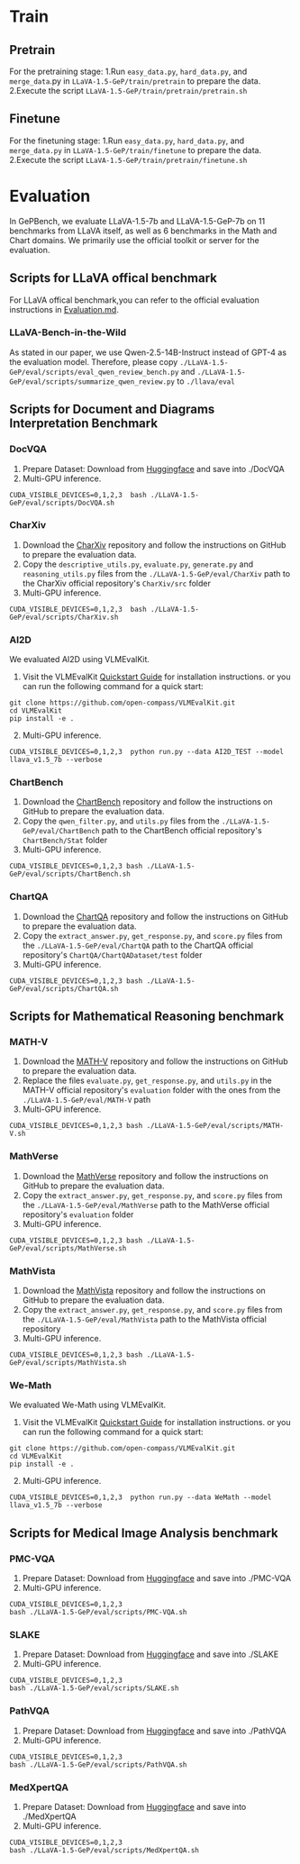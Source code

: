# Train

## Pretrain

For the pretraining stage:
1.Run `easy_data.py`, `hard_data.py`, and `merge_data`.py in `LLaVA-1.5-GeP/train/pretrain` to prepare the data.
2.Execute the script `LLaVA-1.5-GeP/train/pretrain/pretrain.sh`

## Finetune

For the finetuning stage:
1.Run `easy_data.py`, `hard_data.py`, and `merge_data.py` in `LLaVA-1.5-GeP/train/finetune` to prepare the data.
2.Execute the script `LLaVA-1.5-GeP/train/pretrain/finetune.sh`

# Evaluation

In GePBench, we evaluate LLaVA-1.5-7b and LLaVA-1.5-GeP-7b on 11 benchmarks from LLaVA itself, as well as 6 benchmarks in the Math and Chart domains. We primarily use the official toolkit or server for the evaluation.

## Scripts for LLaVA offical benchmark

For LLaVA offical benchmark,you can refer to the official evaluation instructions in [Evaluation.md](https://github.com/haotian-liu/LLaVA/blob/main/docs/Evaluation.md?plain=1).

### LLaVA-Bench-in-the-Wild

As stated in our paper, we use Qwen-2.5-14B-Instruct instead of GPT-4 as the evaluation model. Therefore, please copy `./LLaVA-1.5-GeP/eval/scripts/eval_qwen_review_bench.py` and `./LLaVA-1.5-GeP/eval/scripts/summarize_qwen_review.py` to `./llava/eval`

## Scripts for Document and Diagrams Interpretation Benchmark

### DocVQA
1. Prepare Dataset: Download from [Huggingface](https://huggingface.co/datasets/lmms-lab/DocVQA) and save into ./DocVQA
2. Multi-GPU inference.
```Shell
CUDA_VISIBLE_DEVICES=0,1,2,3  bash ./LLaVA-1.5-GeP/eval/scripts/DocVQA.sh
```

### CharXiv
1. Download the [CharXiv](https://github.com/princeton-nlp/CharXiv) repository and follow the instructions on GitHub to prepare the evaluation data.
2. Copy the `descriptive_utils.py`, `evaluate.py`, `generate.py` and `reasoning_utils.py` files from the `./LLaVA-1.5-GeP/eval/CharXiv` path to the CharXiv official repository's `CharXiv/src` folder
3. Multi-GPU inference.
```Shell
CUDA_VISIBLE_DEVICES=0,1,2,3  bash ./LLaVA-1.5-GeP/eval/scripts/CharXiv.sh
```

### AI2D
We evaluated AI2D using VLMEvalKit.
1. Visit the VLMEvalKit [Quickstart Guide](https://github.com/open-compass/VLMEvalKit/blob/main/docs/en/Quickstart.md) for installation instructions. or you can run the following command for a quick start:
```Shell
git clone https://github.com/open-compass/VLMEvalKit.git
cd VLMEvalKit
pip install -e .
```
2. Multi-GPU inference.
```Shell
CUDA_VISIBLE_DEVICES=0,1,2,3  python run.py --data AI2D_TEST --model llava_v1.5_7b --verbose
```

### ChartBench
1. Download the [ChartBench](https://github.com/IDEA-FinAI/ChartBench) repository and follow the instructions on GitHub to prepare the evaluation data.
2. Copy the `qwen_filter.py`, and `utils.py` files from the `./LLaVA-1.5-GeP/eval/ChartBench` path to the ChartBench official repository's `ChartBench/Stat` folder
3. Multi-GPU inference.
```Shell
CUDA_VISIBLE_DEVICES=0,1,2,3 bash ./LLaVA-1.5-GeP/eval/scripts/ChartBench.sh
```

### ChartQA
1. Download the [ChartQA](https://github.com/vis-nlp/ChartQA) repository and follow the instructions on GitHub to prepare the evaluation data.
2. Copy the `extract_answer.py`, `get_response.py`, and `score.py` files from the `./LLaVA-1.5-GeP/eval/ChartQA` path to the ChartQA official repository's `ChartQA/ChartQADataset/test` folder
3. Multi-GPU inference.
```Shell
CUDA_VISIBLE_DEVICES=0,1,2,3 bash ./LLaVA-1.5-GeP/eval/scripts/ChartQA.sh
```

## Scripts for Mathematical Reasoning benchmark

### MATH-V

1. Download the [MATH-V](https://github.com/mathllm/MATH-V) repository and follow the instructions on GitHub to prepare the evaluation data.
2. Replace the files `evaluate.py`, `get_response.py`, and `utils.py` in the MATH-V official repository's `evaluation` folder with the ones from the `./LLaVA-1.5-GeP/eval/MATH-V` path
3. Multi-GPU inference.
```Shell
CUDA_VISIBLE_DEVICES=0,1,2,3 bash ./LLaVA-1.5-GeP/eval/scripts/MATH-V.sh
```

### MathVerse
1. Download the [MathVerse](https://github.com/ZrrSkywalker/MathVerse) repository and follow the instructions on GitHub to prepare the evaluation data.
2. Copy the `extract_answer.py`, `get_response.py`, and `score.py` files from the `./LLaVA-1.5-GeP/eval/MathVerse` path to the MathVerse official repository's `evaluation` folder
3. Multi-GPU inference.
```Shell
CUDA_VISIBLE_DEVICES=0,1,2,3 bash ./LLaVA-1.5-GeP/eval/scripts/MathVerse.sh
```

### MathVista
1. Download the [MathVista](https://github.com/lupantech/MathVista) repository and follow the instructions on GitHub to prepare the evaluation data.
2. Copy the `extract_answer.py`, `get_response.py`, and `score.py` files from the `./LLaVA-1.5-GeP/eval/MathVista` path to the MathVista official repository
3. Multi-GPU inference.
```Shell
CUDA_VISIBLE_DEVICES=0,1,2,3 bash ./LLaVA-1.5-GeP/eval/scripts/MathVista.sh
```

### We-Math
We evaluated We-Math using VLMEvalKit.
1. Visit the VLMEvalKit [Quickstart Guide](https://github.com/open-compass/VLMEvalKit/blob/main/docs/en/Quickstart.md) for installation instructions. or you can run the following command for a quick start:
```Shell
git clone https://github.com/open-compass/VLMEvalKit.git
cd VLMEvalKit
pip install -e .
```
2. Multi-GPU inference.
```Shell
CUDA_VISIBLE_DEVICES=0,1,2,3  python run.py --data WeMath --model llava_v1.5_7b --verbose
```

## Scripts for Medical Image Analysis benchmark

### PMC-VQA
1. Prepare Dataset: Download from [Huggingface](https://huggingface.co/datasets/RadGenome/PMC-VQA) and save into ./PMC-VQA
2. Multi-GPU inference.
```Shell
CUDA_VISIBLE_DEVICES=0,1,2,3 
bash ./LLaVA-1.5-GeP/eval/scripts/PMC-VQA.sh
```

### SLAKE
1. Prepare Dataset: Download from [Huggingface](https://huggingface.co/datasets/BoKelvin/SLAKE) and save into ./SLAKE
2. Multi-GPU inference.
```Shell
CUDA_VISIBLE_DEVICES=0,1,2,3 
bash ./LLaVA-1.5-GeP/eval/scripts/SLAKE.sh
```

### PathVQA
1. Prepare Dataset: Download from [Huggingface](https://huggingface.co/datasets/flaviagiammarino/path-vqa) and save into ./PathVQA
2. Multi-GPU inference.
```Shell
CUDA_VISIBLE_DEVICES=0,1,2,3 
bash ./LLaVA-1.5-GeP/eval/scripts/PathVQA.sh
```

### MedXpertQA
1. Prepare Dataset: Download from [Huggingface](https://huggingface.co/datasets/TsinghuaC3I/MedXpertQA) and save into ./MedXpertQA
2. Multi-GPU inference.
```Shell
CUDA_VISIBLE_DEVICES=0,1,2,3 
bash ./LLaVA-1.5-GeP/eval/scripts/MedXpertQA.sh
```